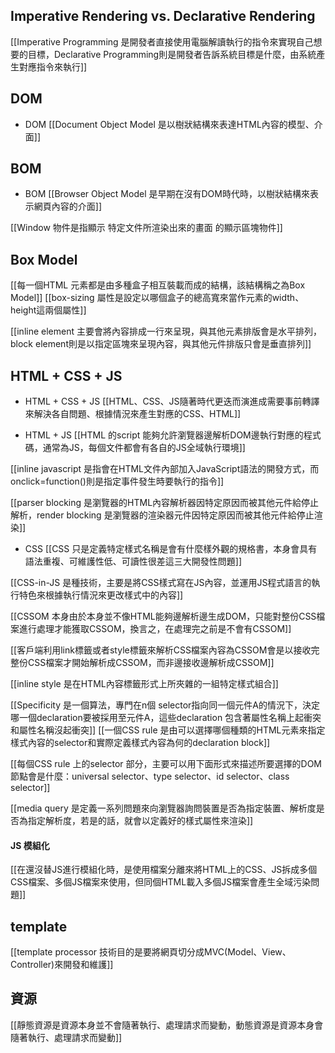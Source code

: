 

## Imperative Rendering vs. Declarative Rendering

[[Imperative Programming 是開發者直接使用電腦解讀執行的指令來實現自己想要的目標，Declarative Programming則是開發者告訴系統目標是什麼，由系統產生對應指令來執行]]


## DOM 
- DOM
[[Document Object Model 是以樹狀結構來表達HTML內容的模型、介面]]

## BOM
- BOM
[[Browser Object Model 是早期在沒有DOM時代時，以樹狀結構來表示網頁內容的介面]]

[[Window 物件是指顯示 特定文件所渲染出來的畫面 的顯示區塊物件]]


## Box Model

[[每一個HTML 元素都是由多種盒子相互裝載而成的結構，該結構稱之為Box Model]]
[[box-sizing 屬性是設定以哪個盒子的總高寬來當作元素的width、height這兩個屬性]]

[[inline element 主要會將內容排成一行來呈現，與其他元素排版會是水平排列，block element則是以指定區塊來呈現內容，與其他元件排版只會是垂直排列]]

## HTML + CSS + JS
- HTML + CSS + JS
[[HTML、CSS、JS隨著時代更迭而演進成需要事前轉譯來解決各自問題、根據情況來產生對應的CSS、HTML]]

- HTML + JS
[[HTML 的script 能夠允許瀏覽器邊解析DOM邊執行對應的程式碼，通常為JS，每個文件都會有各自的JS全域執行環境]]

[[inline javascript 是指會在HTML文件內部加入JavaScript語法的開發方式，而onclick=function()則是指定事件發生時要執行的指令]]

[[parser blocking 是瀏覽器的HTML內容解析器因特定原因而被其他元件給停止解析，render blocking 是瀏覽器的渲染器元件因特定原因而被其他元件給停止渲染]]


- CSS
[[CSS 只是定義特定樣式名稱是會有什麼樣外觀的規格書，本身會具有語法重複、可維護性低、可讀性很差這三大開發性問題]]

[[CSS-in-JS 是種技術，主要是將CSS樣式寫在JS內容，並運用JS程式語言的執行特色來根據執行情況來更改樣式中的內容]]


[[CSSOM 本身由於本身並不像HTML能夠邊解析邊生成DOM，只能對整份CSS檔案進行處理才能獲取CSSOM，換言之，在處理完之前是不會有CSSOM]]

[[客戶端利用link標籤或者style標籤來解析CSS檔案內容為CSSOM會是以接收完整份CSS檔案才開始解析成CSSOM，而非邊接收邊解析成CSSOM]]

[[inline style 是在HTML內容標籤形式上所夾雜的一組特定樣式組合]]

[[Specificity 是一個算法，專門在n個 selector指向同一個元件A的情況下，決定哪一個declaration要被採用至元件A，這些declaration 包含著屬性名稱上起衝突和屬性名稱沒起衝突]]
[[一個CSS rule 是由可以選擇哪個種類的HTML元素來指定樣式內容的selector和實際定義樣式內容為何的declaration block]]

[[每個CSS rule 上的selector 部分，主要可以用下面形式來描述所要選擇的DOM節點會是什麼：universal selector、type selector、id selector、class selector]]

[[media query 是定義一系列問題來向瀏覽器詢問裝置是否為指定裝置、解析度是否為指定解析度，若是的話，就會以定義好的樣式屬性來渲染]]



#### JS 模組化
[[在還沒替JS進行模組化時，是使用檔案分離來將HTML上的CSS、JS拆成多個CSS檔案、多個JS檔案來使用，但同個HTML載入多個JS檔案會產生全域污染問題]]


## template

[[template processor 技術目的是要將網頁切分成MVC(Model、View、Controller)來開發和維護]]



## 資源

[[靜態資源是資源本身並不會隨著執行、處理請求而變動，動態資源是資源本身會隨著執行、處理請求而變動]]